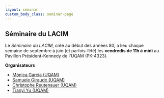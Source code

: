 ```yaml
---
layout: seminar
custom_body_class: seminar-page
---
```


## Séminaire du LACIM

Le *Séminaire du LACIM*, créé au début des années 80, a lieu chaque semaine de
septembre à juin (et parfois l’été) les **vendredis de 11h à midi** au Pavillon
Président-Kennedy de l’UQAM (PK-4323).

**Organisateurs**

- [Mónica Garcia (UQAM)](https://sites.google.com/view/monica-garcia-math/)
- [Samuele Giraudo (UQAM)](https://igm.univ-mlv.fr/~giraudo/Home.html)
- [Christophe Reutenauer (UQAM)](https://reutenauer.math.uqam.ca/)
- [Tianyi Yu (UQAM)](https://bastidas-jose.codeberg.page/)

